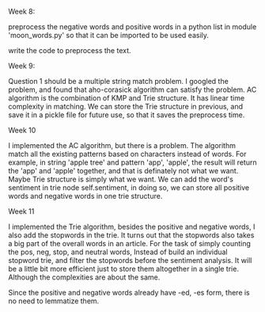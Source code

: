 Week 8:

preprocess the negative words and positive words in a python list in module 'moon_words.py' so that it can be imported
to be used easily.

write the code to preprocess the text.

Week 9:

Question 1 should be a multiple string match problem. I googled the problem, and found that aho-corasick algorithm can
satisfy the problem. AC algorithm is the combination of KMP and Trie structure. It has linear time complexity in
matching. We can store the Trie structure in previous, and save it in a pickle file for future use, so that it saves the
preprocess time.

Week 10

I implemented the AC algorithm, but there is a problem. The algorithm match all the existing patterns based on
characters instead of words. For example, in string 'apple tree' and pattern 'app', 'apple', the result will return
the 'app' and 'apple' together, and that is definately not what we want. Maybe Trie structure is simply what we want. We
can add the word's sentiment in trie node self.sentiment, in doing so, we can store all positive words and negative
words in one trie structure.

Week 11

I implemented the Trie algorithm, besides the positive and negative words, I also add the stopwords in the trie. It
turns out that the stopwords also takes a big part of the overall words in an article. For the task of simply counting
the pos, neg, stop, and neutral words, Instead of build an individual stopword trie, and filter the stopwords before the
sentiment analysis. It will be a little bit more efficient just to store them altogether in a single trie. Although the
complexities are about the same.

Since the positive and negative words already have -ed, -es form, there is no need to lemmatize them.